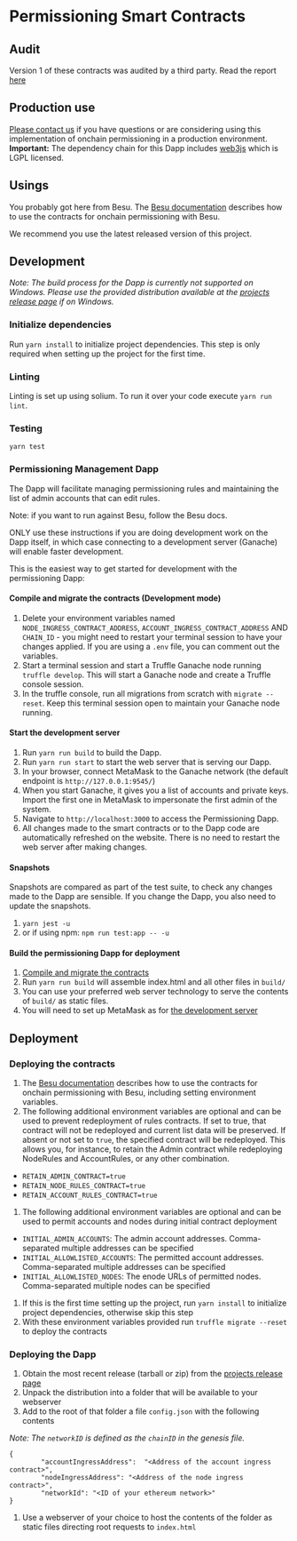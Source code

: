 # Permissioning Smart Contracts

## Audit
Version 1 of these contracts was audited by a third party. Read the report [here](https://consensys.net/diligence/audits/2019/08/pegasys-permissioning/)

## Production use
[Please contact us](https://consensys.net/quorum/contact-us) if you have questions or are considering using this implementation of onchain permissioning in a production environment.
**Important:** The dependency chain for this Dapp includes [web3js](https://github.com/ethereum/web3.js/) which is LGPL licensed.

## Usings
You probably got here from Besu.
The [Besu documentation](https://besu.hyperledger.org/en/stable/Tutorials/Permissioning/Getting-Started-Onchain-Permissioning/)
describes how to use the contracts for onchain permissioning with Besu.

We recommend you use the latest released version of this project.

## Development
_Note: The build process for the Dapp is currently not supported on Windows. Please use the provided distribution available at the [projects release page](https://github.com/PegaSysEng/permissioning-smart-contracts/releases/latest) if on Windows._

### Initialize dependencies ###
Run `yarn install` to initialize project dependencies. This step is only required when setting up the project
for the first time.

### Linting
Linting is set up using solium. To run it over your code execute `yarn run lint`.

### Testing
`yarn test`

### Permissioning Management Dapp

The Dapp will facilitate managing permissioning rules and maintaining the list of admin accounts that can edit rules.

Note: if you want to run against Besu, follow the Besu docs.

ONLY use these instructions if you are doing development work on the Dapp itself, in which case connecting to a development server (Ganache) will enable faster development.

This is the easiest way to get started for development with the permissioning Dapp:

#### Compile and migrate the contracts (Development mode) ####
1. Delete your environment variables named `NODE_INGRESS_CONTRACT_ADDRESS`, `ACCOUNT_INGRESS_CONTRACT_ADDRESS` AND
`CHAIN_ID` - you might need to restart your terminal session to have your changes applied. If you are using a `.env` file, you can comment out the variables.
1. Start a terminal session and start a Truffle Ganache node running `truffle develop`. This will start a Ganache node and create a Truffle console session.
1. In the truffle console, run all migrations from scratch with `migrate --reset`. Keep this terminal session open to maintain your Ganache node running.

#### Start the development server ####
1. Run `yarn run build` to build the Dapp.
1. Run `yarn run start` to start the web server that is serving our Dapp.
1. In your browser, connect MetaMask to the Ganache network (the default endpoint is `http://127.0.0.1:9545/`)
1. When you start Ganache, it gives you a list of accounts and private keys. Import the first one in MetaMask to impersonate the first admin of the system.
1. Navigate to `http://localhost:3000` to access the Permissioning Dapp.
1. All changes made to the smart contracts or to the Dapp code are automatically refreshed on the website. There is no need to restart the web server after making changes.

#### Snapshots ####
Snapshots are compared as part of the test suite, to check any changes made to the Dapp are sensible. If you change the Dapp, you also need to update the snapshots.
1. `yarn jest -u`
1. or if using npm: `npm run test:app -- -u`

#### Build the permissioning Dapp for deployment ####

1. [Compile and migrate the contracts](#compile-and-migrate-the-contracts)
1. Run `yarn run build` will assemble index.html and all other files in `build/`
1. You can use your preferred web server technology to serve the contents of `build/` as static files.
1. You will need to set up MetaMask as for [the development server](#start-the-development-server)

## Deployment

### Deploying the contracts
1. The [Besu documentation](https://besu.hyperledger.org/en/stable/Tutorials/Permissioning/Getting-Started-Onchain-Permissioning/)
   describes how to use the contracts for onchain permissioning with Besu, including setting environment variables.
1. The following additional environment variables are optional and can be used to prevent redeployment of rules contracts. If set to true, that contract will not be redeployed and current list data will be preserved. If absent or not set to `true`, the specified contract will be redeployed. This allows you, for instance, to retain the Admin contract while redeploying NodeRules and AccountRules, or any other combination.
  - `RETAIN_ADMIN_CONTRACT=true`
  - `RETAIN_NODE_RULES_CONTRACT=true`
  - `RETAIN_ACCOUNT_RULES_CONTRACT=true`
1. The following additional environment variables are optional and can be used to permit accounts and nodes during initial contract deployment
  - `INITIAL_ADMIN_ACCOUNTS`: The admin account addresses. Comma-separated multiple addresses can be specified
  - `INITIAL_ALLOWLISTED_ACCOUNTS`: The permitted account addresses. Comma-separated multiple addresses can be specified
  - `INITIAL_ALLOWLISTED_NODES`: The enode URLs of permitted nodes. Comma-separated multiple nodes can be specified
1. If this is the first time setting up the project, run `yarn install` to initialize project dependencies, otherwise skip this step
1. With these environment variables provided run `truffle migrate --reset` to deploy the contracts

### Deploying the Dapp
1. Obtain the most recent release (tarball or zip) from the [projects release page](https://github.com/PegaSysEng/permissioning-smart-contracts/releases/latest)
1. Unpack the distribution into a folder that will be available to your webserver
1. Add to the root of that folder a file `config.json` with the following contents

_Note: The `networkID` is defined as the `chainID` in the genesis file._
```
{
        "accountIngressAddress":  "<Address of the account ingress contract>",
        "nodeIngressAddress": "<Address of the node ingress contract>",
        "networkId": "<ID of your ethereum network>"
}
```
1. Use a webserver of your choice to host the contents of the folder as static files directing root requests to `index.html`
